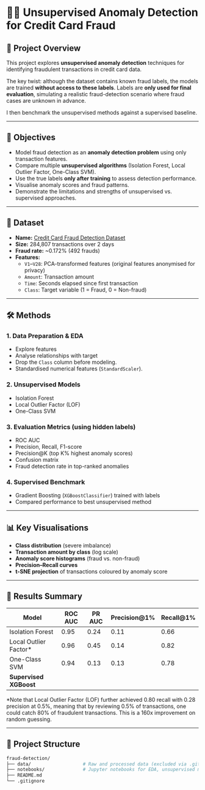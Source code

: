 # 🕵️‍♂️ Unsupervised Anomaly Detection for Credit Card Fraud

## 📌 Project Overview

This project explores **unsupervised anomaly detection** techniques for identifying fraudulent transactions in credit card data.

The key twist: although the dataset contains known fraud labels, the models are trained **without access to these labels**. Labels are **only used for final evaluation**, simulating a realistic fraud-detection scenario where fraud cases are unknown in advance.

I then benchmark the unsupervised methods against a supervised baseline.

---

## 🎯 Objectives

- Model fraud detection as an **anomaly detection problem** using only transaction features.
- Compare multiple **unsupervised algorithms** (Isolation Forest, Local Outlier Factor, One-Class SVM).
- Use the true labels **only after training** to assess detection performance.
- Visualise anomaly scores and fraud patterns.
- Demonstrate the limitations and strengths of unsupervised vs. supervised approaches.

---

## 📂 Dataset

- **Name:** [Credit Card Fraud Detection Dataset](https://www.kaggle.com/datasets/mlg-ulb/creditcardfraud)
- **Size:** 284,807 transactions over 2 days
- **Fraud rate:** ~0.172% (492 frauds)
- **Features:**
  - `V1`–`V28`: PCA-transformed features (original features anonymised for privacy)
  - `Amount`: Transaction amount
  - `Time`: Seconds elapsed since first transaction
  - `Class`: Target variable (1 = Fraud, 0 = Non-fraud)

---

## 🛠️ Methods

### 1. **Data Preparation & EDA**
- Explore features
- Analyse relationships with target
- Drop the `Class` column before modeling.
- Standardised numerical features (`StandardScaler`).

### 2. **Unsupervised Models**
- Isolation Forest
- Local Outlier Factor (LOF)
- One-Class SVM

### 3. **Evaluation Metrics** (using hidden labels)
- ROC AUC
- Precision, Recall, F1-score
- Precision@K (top K% highest anomaly scores)
- Confusion matrix
- Fraud detection rate in top-ranked anomalies

### 4. **Supervised Benchmark**
- Gradient Boosting (`XGBoostClassifier`) trained with labels
- Compared performance to best unsupervised method

---

## 📊 Key Visualisations

- **Class distribution** (severe imbalance)
- **Transaction amount by class** (log scale)
- **Anomaly score histograms** (fraud vs. non-fraud)
- **Precision–Recall curves**
- **t-SNE projection** of transactions coloured by anomaly score

---

## 🚀 Results Summary

| Model                 | ROC AUC  | PR AUC | Precision@1% | Recall@1% |
|-----------------------|----------|--------|--------------|-----------|
| Isolation Forest      | 0.95     | 0.24   | 0.11         | 0.66      |
| Local Outlier Factor* | 0.96     | 0.45   | 0.14         | 0.82      |
| One-Class SVM         | 0.94     | 0.13   | 0.13         | 0.78      |
| **Supervised XGBoost**|          |        |              |           |

*Note that Local Outlier Factor (LOF) further achieved 0.80 recall with 0.28 precision at 0.5%, meaning that by reviewing 0.5% of transactions, one could catch 80% of fraudulent transactions. This is a 160x improvement on random guessing.

---

## 📂 Project Structure

```bash
fraud-detection/
├── data/                   # Raw and processed data (excluded via .gitignore)
├── notebooks/              # Jupyter notebooks for EDA, unsupervised modelling and supervised modelling
├── README.md
└── .gitignore
